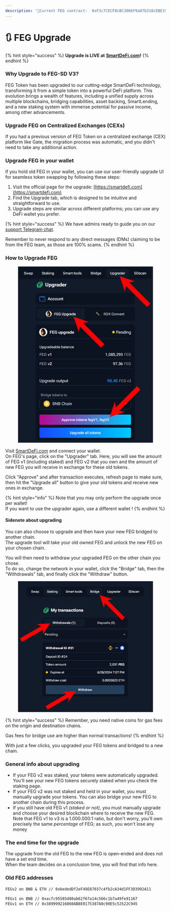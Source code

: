 ```yaml
---
description: '📃Current FEG contract:  0xF3c7CECF8cBC3066F9a87b310cEBE198d00479aC'
---
```


# 🔃 FEG Upgrade

{% hint style="success" %}
**Upgrade is LIVE at** [**SmartDeFi.com**](https://smartdefi.com)**!**
{% endhint %}

### Why Upgrade to FEG-SD V3?

FEG Token has been upgraded to our cutting-edge SmartDeFi technology, transforming it from a simple token into a powerful DeFi platform. This evolution brings a wealth of features, including a unified supply across multiple blockchains, bridging capabilities, asset backing, SmartLending, and a new staking system with immense potential for passive income, among other advancements.

### Upgrade FEG on Centralized Exchanges (CEXs)

If you had a previous version of FEG Token on a centralized exchange (CEX) platform like Gate, the migration process was automatic, and you didn't need to take any additional action.

### Upgrade FEG in your wallet

If you hold old FEG in your wallet, you can use our user-friendly upgrade UI for seamless token swapping by following these steps:

1. Visit the official page for the upgrade: [https://smartdefi.com](https://smartdefi.com)
2. Find the Upgrade tab, which is designed to be intuitive and straightforward to use.
3. Upgrade steps are similar across different platforms; you can use any DeFi wallet you prefer.

{% hint style="success" %}
We have admins ready to guide you on our [support Telegram chat](https://support.fegtoken.com/).

Remember to never respond to any direct messages (DMs) claiming to be from the FEG team, as those are 100% scams.
{% endhint %}

### How to Upgrade FEG

<figure><img src="../../.gitbook/assets/feg upgrade without bridge.jpg" alt=""><figcaption></figcaption></figure>

Visit [SmartDeFi.com](https://smartdefi.com/bsc/token/0xF3c7CECF8cBC3066F9a87b310cEBE198d00479aC/\(chart/secondary:upgrader\)) and connect your wallet. \
On FEG's page, click on the "Upgrader" tab. Here, you will see the amount of FEG v1 (including staked) and FEG v2 that you own and the amount of new FEG you will receive in exchange for these old tokens.

Click "Approve" and after transaction executes, refresh page to make sure, then hit the "Upgrade all" button to give your old tokens and receive new ones in exchange.

{% hint style="info" %}
Note that you may only perform the upgrade once per wallet! \
If you want to use the upgrader again, use a different wallet !
{% endhint %}

#### Sidenote about upgrading

You can also choose to upgrade and then have your new FEG bridged to another chain. \
The upgrade tool will take your old owned FEG and unlock the new FEG on your chosen chain.

You will then need to withdraw your upgraded FEG on the other chain you chose. \
To do so, change the network in your wallet, click the "Bridge" tab, then the "Withdrawals" tab, and finally click the "Withdraw" button.&#x20;

<figure><img src="../../.gitbook/assets/withdraw upgraded FEG.jpg" alt=""><figcaption></figcaption></figure>

{% hint style="success" %}
Remember, you need native coins for gas fees on the origin and destination chains.

Gas fees for bridge use are higher than normal transactions!
{% endhint %}

With just a few clicks, you upgraded your FEG tokens and bridged to a new chain.

### General info about upgrading

* If your FEG v2 was staked, your tokens were automatically upgraded. You'll see your new FEG tokens securely staked when you check the staking page.
* If your FEG v2 was not staked and held in your wallet, you must manually upgrade your tokens. You can also bridge your new FEG to another chain during this process.
* If you still have old FEG v1 _(staked or not),_ you must manually upgrade and choose your desired blockchain where to receive the new FEG. Note that FEG v1 to v3 is a 1.000.000:1 ratio, but don't worry, you'll own precisely the same _percentage_ of FEG; as such, you won't lose any money

### The end time for the upgrade

The upgrade from the old FEG to the new FEG is open-ended and does not have a set end time.\
When the team decides on a conclusion time, you will find that info here.

### Old FEG addresses

```
FEGv2 on BNB & ETH // 0xbededDf2eF49E87037c4fb2cA34d1FF3D3992A11
```

```
FEGv1 on BNB // 0xacfc95585d80ab62f67a14c566c1b7a49fe91167
FEGv1 on ETH // 0x389999216860AB8E0175387A0c90E5c52522C945
```
